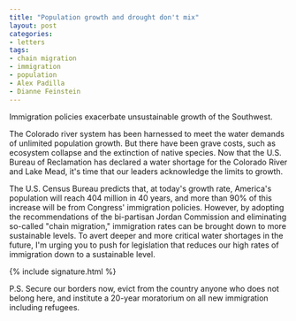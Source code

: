 ```yaml
---
title: "Population growth and drought don't mix"
layout: post
categories:
- letters
tags:
- chain migration
- immigration
- population
- Alex Padilla
- Dianne Feinstein
---
```


Immigration policies exacerbate unsustainable growth of the Southwest.

The Colorado river system has been harnessed to meet the water demands of unlimited population growth. But there have been grave costs, such as ecosystem collapse and the extinction of native species. Now that the U.S. Bureau of Reclamation has declared a water shortage for the Colorado River and Lake Mead, it's time that our leaders acknowledge the limits to growth.

The U.S. Census Bureau predicts that, at today's growth rate, America's population will reach 404 million in 40 years, and more than 90% of this increase will be from Congress' immigration policies. However, by adopting the recommendations of the bi-partisan Jordan Commission and eliminating so-called "chain migration," immigration rates can be brought down to more sustainable levels. To avert deeper and more critical water shortages in the future, I'm urging you to push for legislation that reduces our high rates of immigration down to a sustainable level.

{% include signature.html %}

P.S. Secure our borders now, evict from the country anyone who does not belong here, and institute a 20-year moratorium on all new immigration including refugees.
